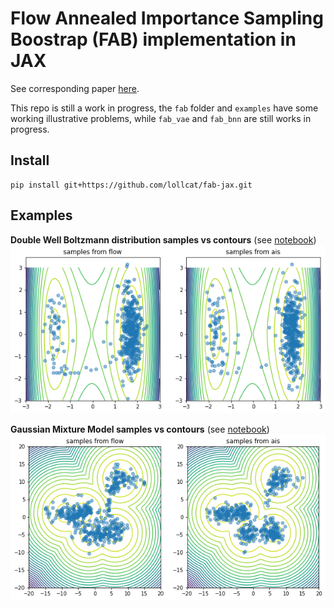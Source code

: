 # Flow Annealed Importance Sampling Boostrap (FAB) implementation in JAX
See corresponding paper [here](https://arxiv.org/abs/2111.11510).

This repo is still a work in progress, the ```fab``` folder and ```examples``` have some working 
illustrative problems, while ```fab_vae``` and ```fab_bnn``` are still works in progress.

## Install
```
pip install git+https://github.com/lollcat/fab-jax.git
```

## Examples
**Double Well Boltzmann distribution samples vs contours** (see [notebook](examples_fabjax/double_well.ipynb))
![Double Well samples vs contours](examples_fabjax/images/double_well.png)

**Gaussian Mixture Model samples vs contours** (see [notebook](examples_fabjax/gmm.ipynb))
![Gaussian Mixture Model samples vs contours](examples_fabjax/images/gmm.png)